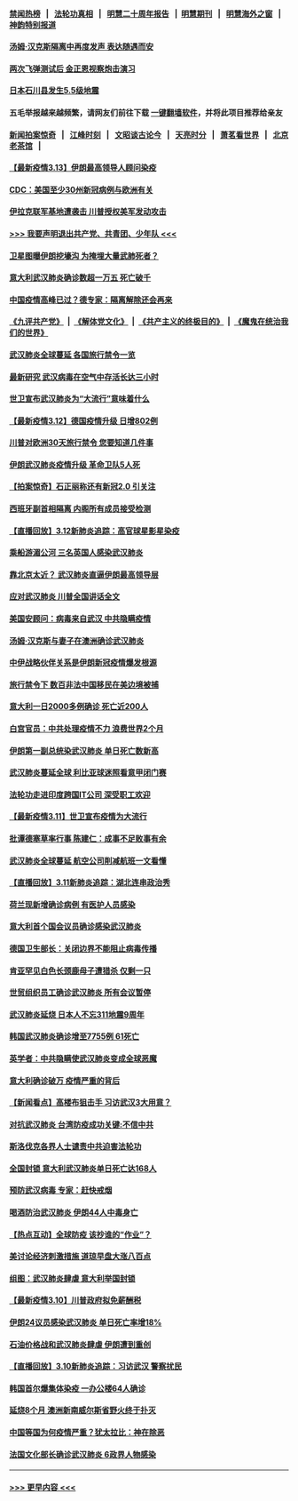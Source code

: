 #### [禁闻热榜](热点新闻.md?=0)  &nbsp;&nbsp;|&nbsp;&nbsp; [法轮功真相](https://github.com/gfw-breaker/truth/blob/master/README.md?=0) &nbsp;&nbsp;|&nbsp;&nbsp; [明慧二十周年报告](https://github.com/gfw-breaker/mh-reports/blob/master/README.md?=0) &nbsp;&nbsp;|&nbsp;&nbsp;[明慧期刊](https://github.com/gfw-breaker/mh-qikan) &nbsp;&nbsp;|&nbsp;&nbsp; [明慧海外之窗](https://github.com/gfw-breaker/mh-news/blob/master/README.md?=0) &nbsp;&nbsp;|&nbsp;&nbsp; [神韵特别报道](https://github.com/gfw-breaker/mh-news/blob/master/shenyun.md?=0)
#### [汤姆‧汉克斯隔离中再度发声 表达随遇而安](../pages/nsc418/n11937283.md?t=03131602) 
#### [两次飞弹测试后 金正恩视察炮击演习](../pages/nsc418/n11937102.md?t=03131602) 
#### [日本石川县发生5.5级地震](../pages/nsc418/n11937068.md?t=03131602) 
#### 五毛举报越来越频繁，请网友们前往下载 [一键翻墙软件](https://github.com/gfw-breaker/ssr-accounts)，并将此项目推荐给亲友
#### [新闻拍案惊奇](https://github.com/gfw-breaker/banned-news/blob/master/pages/link4.md) &nbsp;&nbsp;|&nbsp;&nbsp; [江峰时刻](https://github.com/gfw-breaker/banned-news/blob/master/pages/link4.md) &nbsp;&nbsp;|&nbsp;&nbsp; [文昭谈古论今](https://github.com/gfw-breaker/banned-news/blob/master/pages/link4.md) &nbsp;&nbsp;|&nbsp;&nbsp; [天亮时分](https://github.com/gfw-breaker/banned-news/blob/master/pages/link4.md) &nbsp;&nbsp;|&nbsp;&nbsp; [萧茗看世界](https://github.com/gfw-breaker/banned-news/blob/master/pages/link4.md) &nbsp;&nbsp;|&nbsp;&nbsp; [北京老茶馆](https://github.com/gfw-breaker/banned-news/blob/master/pages/link4.md) &nbsp;&nbsp;|&nbsp;&nbsp; 
#### [【最新疫情3.13】伊朗最高领导人顾问染疫](../pages/nsc418/n11936755.md?t=03131602) 
#### [CDC：美国至少30州新冠病例与欧洲有关](../pages/nsc418/n11936623.md?t=03131602) 
#### [伊拉克联军基地遭袭击 川普授权美军发动攻击](../pages/nsc418/n11936676.md?t=03131602) 
#### [>>> 我要声明退出共产党、共青团、少年队 <<<](https://github.com/begood0513/goodnews/blob/master/quit/letter.md) 
#### [卫星图曝伊朗挖壕沟 为掩埋大量武肺死者？](../pages/nsc418/n11936235.md?t=03131602) 
#### [意大利武汉肺炎确诊数超一万五 死亡破千](../pages/nsc418/n11936332.md?t=03131602) 
#### [中国疫情高峰已过？德专家：隔离解除还会再来](../pages/nsc418/n11935994.md?t=03131602) 
#### [《九评共产党》](https://github.com/begood0513/9ping.md/blob/master/README.md) &nbsp;|&nbsp; [《解体党文化》](../../../../jtdwh.md/blob/master/README.md)  &nbsp;|&nbsp; [《共产主义的终极目的》](../../../../gczydzjmd.md/blob/master/README.md) &nbsp;|&nbsp; [《魔鬼在统治我们的世界》](../../../../mgztzwmdsj.md/blob/master/README.md) 
#### [武汉肺炎全球蔓延 各国旅行禁令一览](../pages/nsc418/n11936089.md?t=03131602) 
#### [最新研究 武汉病毒在空气中存活长达三小时](../pages/nsc418/n11936055.md?t=03131602) 
#### [世卫宣布武汉肺炎为“大流行”意味着什么](../pages/nsc418/n11935933.md?t=03131602) 
#### [【最新疫情3.12】德国疫情升级 日增802例](../pages/nsc418/n11933628.md?t=03131602) 
#### [川普对欧洲30天旅行禁令 您要知道几件事](../pages/nsc418/n11935870.md?t=03131602) 
#### [伊朗武汉肺炎疫情升级 革命卫队5人死](../pages/nsc418/n11935711.md?t=03131602) 
#### [【拍案惊奇】石正丽称还有新冠2.0 引关注](../pages/nsc418/n11934119.md?t=03131602) 
#### [西班牙副首相隔离 内阁所有成员接受检测](../pages/nsc418/n11935473.md?t=03131602) 
#### [【直播回放】3.12新肺炎追踪：高官球星影星染疫](../pages/nsc418/n11935368.md?t=03131602) 
#### [乘船游湄公河 三名英国人感染武汉肺炎](../pages/nsc418/n11935074.md?t=03131602) 
#### [靠北京太近？ 武汉肺炎直逼伊朗最高领导层](../pages/nsc418/n11933475.md?t=03131602) 
#### [应对武汉肺炎 川普全国讲话全文](../pages/nsc418/n11934150.md?t=03131602) 
#### [美国安顾问：病毒来自武汉 中共隐瞒疫情](../pages/nsc418/n11934168.md?t=03131602) 
#### [汤姆‧汉克斯与妻子在澳洲确诊武汉肺炎](../pages/nsc418/n11933877.md?t=03131602) 
#### [中伊战略伙伴关系是伊朗新冠疫情爆发根源](../pages/nsc418/n11933637.md?t=03131602) 
#### [旅行禁令下 数百非法中国移民在美边境被捕](../pages/nsc418/n11933581.md?t=03131602) 
#### [意大利一日2000多例确诊 死亡近200人](../pages/nsc418/n11933484.md?t=03131602) 
#### [白宫官员：中共处理疫情不力 浪费世界2个月](../pages/nsc418/n11932744.md?t=03131602) 
#### [伊朗第一副总统染武汉肺炎 单日死亡数新高](../pages/nsc418/n11933049.md?t=03131602) 
#### [武汉肺炎蔓延全球 利比亚球迷照看意甲闭门赛](../pages/nsc418/n11932771.md?t=03131602) 
#### [法轮功走进印度跨国IT公司 深受职工欢迎](../pages/nsc418/n11932395.md?t=03131602) 
#### [【最新疫情3.11】世卫宣布疫情为大流行](../pages/nsc418/n11931046.md?t=03131602) 
#### [批谭德塞草率行事 陈建仁：成事不足败事有余](../pages/nsc418/n11932753.md?t=03131602) 
#### [武汉肺炎全球蔓延 航空公司削减航班一文看懂](../pages/nsc418/n11927605.md?t=03131602) 
#### [【直播回放】3.11新肺炎追踪：湖北连串政治秀](../pages/nsc418/n11932373.md?t=03131602) 
#### [荷兰现新增确诊病例 有医护人员感染](../pages/nsc418/n11931937.md?t=03131602) 
#### [意大利首个国会议员确诊感染武汉肺炎](../pages/nsc418/n11932126.md?t=03131602) 
#### [德国卫生部长：关闭边界不能阻止病毒传播](../pages/nsc418/n11932205.md?t=03131602) 
#### [肯亚罕见白色长颈鹿母子遭猎杀 仅剩一只](../pages/nsc418/n11932063.md?t=03131602) 
#### [世贸组织员工确诊武汉肺炎 所有会议暂停](../pages/nsc418/n11932073.md?t=03131602) 
#### [武汉肺炎延烧 日本人不忘311地震9周年](../pages/nsc418/n11931499.md?t=03131602) 
#### [韩国武汉肺炎确诊增至7755例 61死亡](../pages/nsc418/n11931436.md?t=03131602) 
#### [英学者：中共隐瞒使武汉肺炎变成全球恶魔](../pages/nsc418/n11930463.md?t=03131602) 
#### [意大利确诊破万 疫情严重的背后](../pages/nsc418/n11929614.md?t=03131602) 
#### [【新闻看点】高楼布狙击手 习访武汉3大用意？](../pages/nsc418/n11930378.md?t=03131602) 
#### [对抗武汉肺炎 台湾防疫成功关键:不信中共](../pages/nsc418/n11930955.md?t=03131602) 
#### [斯洛伐克各界人士谴责中共迫害法轮功](../pages/nsc418/n11929991.md?t=03131602) 
#### [全国封锁 意大利武汉肺炎单日死亡达168人](../pages/nsc418/n11930927.md?t=03131602) 
#### [预防武汉病毒 专家：赶快戒烟](../pages/nsc418/n11930607.md?t=03131602) 
#### [喝酒防治武汉肺炎 伊朗44人中毒身亡](../pages/nsc418/n11930504.md?t=03131602) 
#### [【热点互动】全球防疫 该抄谁的“作业”？](../pages/nsc418/n11930545.md?t=03131602) 
#### [美讨论经济刺激措施 道琼早盘大涨八百点](../pages/nsc418/n11930191.md?t=03131602) 
#### [组图：武汉肺炎肆虐 意大利举国封锁](../pages/nsc418/n11930070.md?t=03131602) 
#### [【最新疫情3.10】川普政府拟免薪酬税](../pages/nsc418/n11928415.md?t=03131602) 
#### [伊朗24议员感染武汉肺炎 单日死亡率增18%](../pages/nsc418/n11930297.md?t=03131602) 
#### [石油价格战和武汉肺炎肆虐 伊朗遭到重创](../pages/nsc418/n11929929.md?t=03131602) 
#### [【直播回放】3.10新肺炎追踪：习访武汉 警察扰民](../pages/nsc418/n11929844.md?t=03131602) 
#### [韩国首尔爆集体染疫 一办公楼64人确诊](../pages/nsc418/n11929491.md?t=03131602) 
#### [延烧8个月 澳洲新南威尔斯省野火终于扑灭](../pages/nsc418/n11929118.md?t=03131602) 
#### [中国等国为何疫情严重？犹太拉比：神在除恶](../pages/nsc418/n11926997.md?t=03131602) 
#### [法国文化部长确诊武汉肺炎 6政界人物感染](../pages/nsc418/n11928524.md?t=03131602) 

----
#### [ >>> 更早内容 <<< ](../indexes/nsc418-earlier.md)

